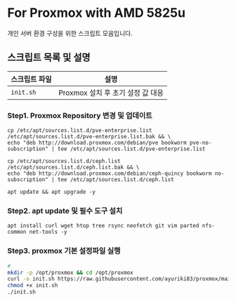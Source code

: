 # For Proxmox with AMD 5825u

개인 서버 환경 구성을 위한 스크립트 모음입니다.

## 스크립트 목록 및 설명

| 스크립트 파일 | 설명 |
| --- | --- |
| `init.sh` | Proxmox 설치 후 초기 설정 값 대응 |

### Step1. Proxmox Repository 변경 및 업데이트
```
cp /etc/apt/sources.list.d/pve-enterprise.list /etc/apt/sources.list.d/pve-enterprise.list.bak && \
echo "deb http://download.proxmox.com/debian/pve bookworm pve-no-subscription" | tee /etc/apt/sources.list.d/pve-enterprise.list

cp /etc/apt/sources.list.d/ceph.list /etc/apt/sources.list.d/ceph.list.bak && \
echo "deb http://download.proxmox.com/debian/ceph-quincy bookworm no-subscription" | tee /etc/apt/sources.list.d/ceph.list

apt update && apt upgrade -y
```

### Step2. apt update 및 필수 도구 설치
```
apt install curl wget htop tree rsync neofetch git vim parted nfs-common net-tools -y
```

### Step3. proxmox 기본 설정파일 실행
```bash
# 
mkdir -p /opt/proxmox && cd /opt/proxmox
curl -o init.sh https://raw.githubusercontent.com/ayuriki83/proxmox/main/init.sh
chmod +x init.sh
./init.sh
```
